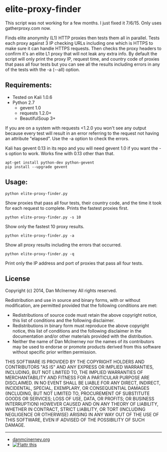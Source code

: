 elite-proxy-finder
==================

This script was not working for a few months. I just fixed it 7/6/15. Only uses gatherproxy.com now.

Finds elite anonymity (L1) HTTP proxies then tests them all in parallel. Tests each proxy against 3 IP checking URLs including one which is HTTPS to make sure it can handle HTTPS requests. Then checks the proxy headers to confirm it's an elite L1 proxy that will not leak any extra info. By default the script will only print the proxy IP, request time, and country code of proxies that pass all four tests but you can see all the results including errors in any of the tests with the -a (--all) option. 

Requirements:
------
* Tested on Kali 1.0.6
* Python 2.7
  * gevent 1.0
  * requests 1.2.0+ 
  * BeautifulSoup 3+

If you are on a system with requests <1.2.0 you won't see any output because every test will result in an error referring to the request not having an attribute "elapsed". Use the -a option to check the errors.

Kali has gevent 0.13 in its repo and you will need gevent 1.0 if you want the -s option to work. Works fine with 0.13 other than that.
```
apt-get install python-dev python-gevent
pip install --upgrade gevent
```

Usage:
------
```python elite-proxy-finder.py```

Show proxies that pass all four tests, their country code, and the time it took for each request to complete. Prints the fastest proxies first.

```python elite-proxy-finder.py -s 10```

Show only the fastest 10 proxy results.

```python elite-proxy-finder.py -a```

Show all proxy results including the errors that occurred.

```python elite-proxy-finder.py -q```

Print only the IP address and port of proxies that pass all four tests.



License
-------

Copyright (c) 2014, Dan McInerney
All rights reserved.

Redistribution and use in source and binary forms, with or without
modification, are permitted provided that the following conditions are met:
* Redistributions of source code must retain the above copyright notice, this list of conditions and the following disclaimer.
* Redistributions in binary form must reproduce the above copyright notice, this list of conditions and the following disclaimer in the documentation and/or other materials provided with the distribution.
* Neither the name of Dan McInerney nor the names of its contributors may be used to endorse or promote products derived from this software without specific prior written permission.

THIS SOFTWARE IS PROVIDED BY THE COPYRIGHT HOLDERS AND CONTRIBUTORS "AS IS" AND
ANY EXPRESS OR IMPLIED WARRANTIES, INCLUDING, BUT NOT LIMITED TO, THE IMPLIED
WARRANTIES OF MERCHANTABILITY AND FITNESS FOR A PARTICULAR PURPOSE ARE
DISCLAIMED. IN NO EVENT SHALL <COPYRIGHT HOLDER> BE LIABLE FOR ANY
DIRECT, INDIRECT, INCIDENTAL, SPECIAL, EXEMPLARY, OR CONSEQUENTIAL DAMAGES
(INCLUDING, BUT NOT LIMITED TO, PROCUREMENT OF SUBSTITUTE GOODS OR SERVICES;
LOSS OF USE, DATA, OR PROFITS; OR BUSINESS INTERRUPTION) HOWEVER CAUSED AND
ON ANY THEORY OF LIABILITY, WHETHER IN CONTRACT, STRICT LIABILITY, OR TORT
(INCLUDING NEGLIGENCE OR OTHERWISE) ARISING IN ANY WAY OUT OF THE USE OF THIS
SOFTWARE, EVEN IF ADVISED OF THE POSSIBILITY OF SUCH DAMAGE.


***
* [danmcinerney.org](http://danmcinerney.org)
* [![Flattr this](http://api.flattr.com/button/flattr-badge-large.png)](https://flattr.com/submit/auto?user_id=DanMcInerney&url=https://github.com/DanMcInerney/elite-proxy-finder&title=elite-proxy-finder&language=&tags=github&category=software) 


